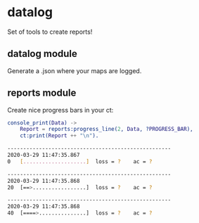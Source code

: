 # datalog
Set of tools to create reports! 


## datalog module
Generate a .json where your maps are logged. 


## reports module
Create nice progress bars in your ct:
```erlang
console_print(Data) -> 
    Report = reports:progress_line(2, Data, ?PROGRESS_BAR),
    ct:print(Report ++ "\n").
```

```sh
----------------------------------------------------
2020-03-29 11:47:35.867
0	[....................]	loss = ?	ac = ?	

----------------------------------------------------
2020-03-29 11:47:35.868
20	[==>.................]	loss = ?	ac = ?	

----------------------------------------------------
2020-03-29 11:47:35.868
40	[====>...............]	loss = ?	ac = ?	

```




